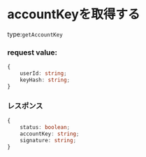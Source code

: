 # accountKeyを取得する

type:`getAccountKey`

### request value:

```ts
{
    userId: string;
    keyHash: string;
}
```

### レスポンス

```ts
{
    status: boolean;
    accountKey: string;
    signature: string;
}
```